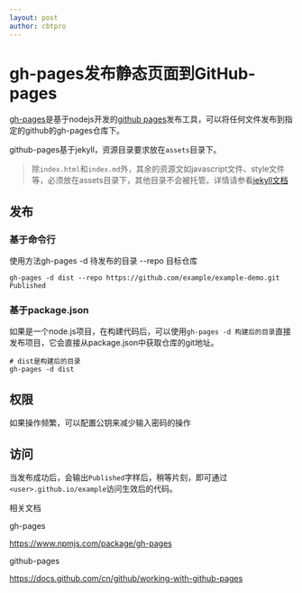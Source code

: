 ```yaml
---
layout: post
author: cbtpro
---
```


# gh-pages发布静态页面到GitHub-pages

[gh-pages](https://www.npmjs.com/package/gh-pages)是基于nodejs开发的[github pages](https://docs.github.com/cn/github/working-with-github-pages)发布工具，可以将任何文件发布到指定的github的gh-pages仓库下。

github-pages基于jekyll，资源目录要求放在`assets`目录下。

> 除`index.html`和`index.md`外，其余的资源文如javascript文件、style文件等，必须放在assets目录下，其他目录不会被托管。详情请参看[jekyll文档](http://jekyllcn.com/docs/static-files/)

## 发布

### 基于命令行

使用方法gh-pages -d 待发布的目录 --repo 目标仓库

```shell
gh-pages -d dist --repo https://github.com/example/example-demo.git
Published
```

### 基于package.json

如果是一个node.js项目，在构建代码后，可以使用`gh-pages -d 构建后的目录`直接发布项目，它会直接从package.json中获取仓库的git地址。

```shell
# dist是构建后的目录
gh-pages -d dist
```

## 权限

如果操作频繁，可以配置公钥来减少输入密码的操作

## 访问

当发布成功后，会输出`Published`字样后，稍等片刻，即可通过`<user>.github.io/example`访问生效后的代码。



相关文档

gh-pages

https://www.npmjs.com/package/gh-pages

github-pages

https://docs.github.com/cn/github/working-with-github-pages

